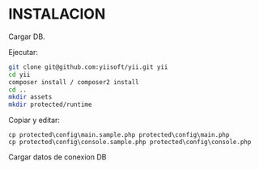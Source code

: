 INSTALACION
====

Cargar DB.

Ejecutar:
```bash
git clone git@github.com:yiisoft/yii.git yii
cd yii
composer install / composer2 install
cd ..
mkdir assets
mkdir protected/runtime
```

Copiar y editar:
```
cp protected\config\main.sample.php protected\config\main.php
cp protected\config\console.sample.php protected\config\console.php
```
Cargar datos de conexion DB